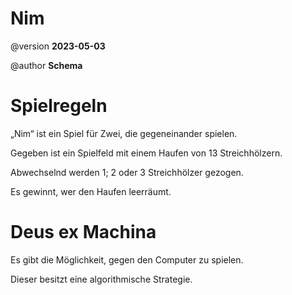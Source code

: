 # Nim

@version **2023-05-03**

@author **Schema**


# Spielregeln

„Nim“ ist ein Spiel für Zwei, die gegeneinander spielen.

Gegeben ist ein Spielfeld mit einem Haufen von 13 Streichhölzern.

Abwechselnd werden 1; 2 oder 3 Streichhölzer gezogen.

Es gewinnt, wer den Haufen leerräumt.


# Deus ex Machina

Es gibt die Möglichkeit, gegen den Computer zu spielen. 

Dieser besitzt eine algorithmische Strategie.
